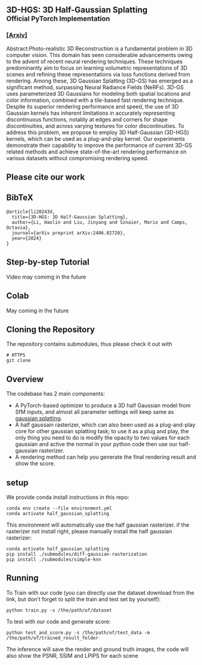 ## 3D-HGS: 3D Half-Gaussian Splatting <br><sub>Official PyTorch Implementation</sub> 

### [[Arxiv]](https://arxiv.org/abs/2406.02720) 

Abstract:Photo-realistic 3D Reconstruction is a fundamental problem in 3D computer vision. This domain has seen considerable advancements owing to the advent of recent neural rendering techniques. These techniques predominantly aim to focus on learning volumetric representations of 3D scenes and refining these representations via loss functions derived from rendering. Among these, 3D Gaussian Splatting (3D-GS) has emerged as a significant method, surpassing Neural Radiance Fields (NeRFs). 3D-GS uses parameterized 3D Gaussians for modeling both spatial locations and color information, combined with a tile-based fast rendering technique. Despite its superior rendering performance and speed, the use of 3D Gaussian kernels has inherent limitations in accurately representing discontinuous functions, notably at edges and corners for shape discontinuities, and across varying textures for color discontinuities. To address this problem, we propose to employ 3D Half-Gaussian (3D-HGS) kernels, which can be used as a plug-and-play kernel. Our experiments demonstrate their capability to improve the performance of current 3D-GS related methods and achieve state-of-the-art rendering performance on various datasets without compromising rendering speed.

## Please cite our work
<section class="section" id="BibTeX">
  <div class="container is-max-desktop content">
    <h2 class="title">BibTeX</h2>
    <pre><code>@article{li20243d,
  title={3D-HGS: 3D Half-Gaussian Splatting},
  author={Li, Haolin and Liu, Jinyang and Sznaier, Mario and Camps, Octavia},
  journal={arXiv preprint arXiv:2406.02720},
  year={2024}
}</code></pre>
  </div>
</section>

## Step-by-step Tutorial
Video may comimg in the future

## Colab
May coming in the future

## Cloning the Repository

The repository contains submodules, thus please check it out with 
```shell
# HTTPS
git clone 
```

## Overview

The codebase has 2 main components:
- A PyTorch-based optimizer to produce a 3D half Gaussian model from SfM inputs, and almost all parameter settings will keep same as [gaussian splatting](https://github.com/graphdeco-inria/gaussian-splatting).
- A half gaussain rasterizer, which can also been used as a plug-and-play core for other gaussian splatting task; to use it as a plug and play, the only thing you need to do is modify the opacity to two values for each gaussian and active the normal in your python code then use our half-gaussian rasterizer.
- A rendering method can help you generate the final rendering result and show the score.

## setup
We provide conda install instructions in this repo:
```shell
conda env create --file environment.yml
conda activate half_gaussian_splatting
```
This environment will automatically use the half gaussian rasterizer. if the rasterizer not install right, please manually install the half gaussian rasterizer:
```shell
conda activate half_gaussian_splatting
pip install ./submodules/diff-gaussian-rasterization
pip install ./submodules/simple-knn
```

## Running
To Train with our code (you can directly use the dataset download from the link, but don't forget to split the train and test set by yourself):
```shell
python train.py -s /the/path/of/dataset
```
To test with our code and generate score:
```shell
python test_and_score.py -s /the/path/of/test_data -m /the/path/of/trained_result_folder
```
The inference will save the render and ground truth images, the code will also show the PSNR, SSIM and LPIPS for each scene
